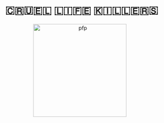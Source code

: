 <div align="center">

# 🇨​🇷​🇺​🇪​🇱​ 🇱​🇮​🇫​🇪​ 🇰​🇮​🇱​🇱​🇪​🇷​🇸​

<img alt="pfp" src="https://user-images.githubusercontent.com/98690785/234971992-7a994a29-6fe6-49d7-b433-4dbe6d6c459b.png" height="250px">

<img alt="divider" src="https://user-images.githubusercontent.com/98690785/234953755-3fd23d4f-cc6f-4d72-8b8f-ee79e8789035.png" height="6px">

</div>
